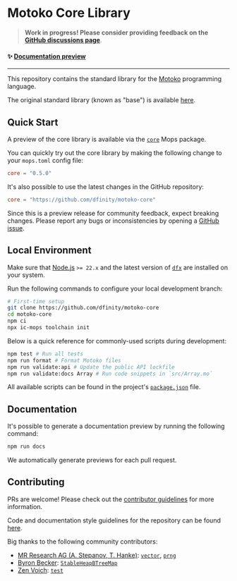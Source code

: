# Motoko Core Library

> **Work in progress! Please consider providing feedback on the [GitHub discussions page](https://github.com/dfinity/motoko-core/discussions)**. 

#### ✨ [Documentation preview](https://dfinity.github.io/motoko-core)

---

This repository contains the standard library for the [Motoko](https://github.com/dfinity/motoko) programming language. 

The original standard library (known as "base") is available [here](https://github.com/dfinity/motoko-base).

## Quick Start

A preview of the core library is available via the [`core`](https://mops.one/core) Mops package.

You can quickly try out the core library by making the following change to your `mops.toml` config file:

```toml
core = "0.5.0"
```

It's also possible to use the latest changes in the GitHub repository:

```toml
core = "https://github.com/dfinity/motoko-core"
```

Since this is a preview release for community feedback, expect breaking changes.
Please report any bugs or inconsistencies by opening a [GitHub issue](https://github.com/dfinity/motoko-core/issues). 

## Local Environment

Make sure that [Node.js](https://nodejs.org/en/) `>= 22.x` and the latest version of [`dfx`](https://internetcomputer.org/docs/building-apps/getting-started/install) are installed on your system.

Run the following commands to configure your local development branch:

```sh
# First-time setup
git clone https://github.com/dfinity/motoko-core
cd motoko-core
npm ci
npx ic-mops toolchain init
```

Below is a quick reference for commonly-used scripts during development:

```sh
npm test # Run all tests
npm run format # Format Motoko files
npm run validate:api # Update the public API lockfile
npm run validate:docs Array # Run code snippets in `src/Array.mo`
```

All available scripts can be found in the project's [`package.json`](https://github.com/dfinity/motoko-core/blob/main/package.json) file.

## Documentation

It's possible to generate a documentation preview by running the following command:

```sh
npm run docs
```

We automatically generate previews for each pull request.

## Contributing

PRs are welcome! Please check out the [contributor guidelines](https://github.com/dfinity/motoko-core/blob/main/.github/CONTRIBUTING.md) for more information.

Code and documentation style guidelines for the repository can be found [here](./STYLEGUIDE.md).

Big thanks to the following community contributors:

* [MR Research AG (A. Stepanov, T. Hanke)](https://github.com/research-ag): [`vector`](https://github.com/research-ag/vector), [`prng`](https://github.com/research-ag/prng)
* [Byron Becker](https://github.com/ByronBecker): [`StableHeapBTreeMap`](https://github.com/canscale/StableHeapBTreeMap)
* [Zen Voich](https://github.com/ZenVoich): [`test`](https://github.com/ZenVoich/test)
